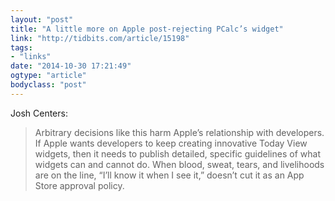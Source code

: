 ```yaml
---
layout: "post"
title: "A little more on Apple post-rejecting PCalc’s widget"
link: "http://tidbits.com/article/15198"
tags: 
- "links"
date: "2014-10-30 17:21:49"
ogtype: "article"
bodyclass: "post"
---
```


Josh Centers:

> Arbitrary decisions like this harm Apple’s relationship with developers. If Apple wants developers to keep creating innovative Today View widgets, then it needs to publish detailed, specific guidelines of what widgets can and cannot do. When blood, sweat, tears, and livelihoods are on the line, “I’ll know it when I see it,” doesn’t cut it as an App Store approval policy.